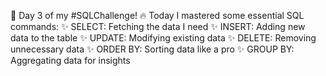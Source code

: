 🚀 Day 3 of my #SQLChallenge! 🔥 Today I mastered some essential SQL commands:
✨ SELECT: Fetching the data I need
✨ INSERT: Adding new data to the table
✨ UPDATE: Modifying existing data
✨ DELETE: Removing unnecessary data
✨ ORDER BY: Sorting data like a pro
✨ GROUP BY: Aggregating data for insights

